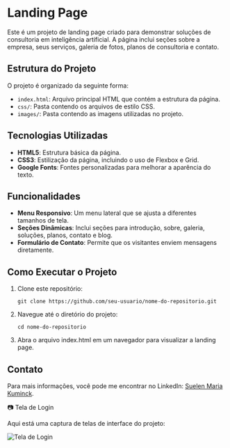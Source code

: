 # Landing Page

Este é um projeto de landing page criado para demonstrar soluções de consultoria em inteligência artificial. A página inclui seções sobre a empresa, seus serviços, galeria de fotos, planos de consultoria e contato.

## Estrutura do Projeto

O projeto é organizado da seguinte forma:

- `index.html`: Arquivo principal HTML que contém a estrutura da página.
- `css/`: Pasta contendo os arquivos de estilo CSS.
- `images/`: Pasta contendo as imagens utilizadas no projeto.

## Tecnologias Utilizadas

- **HTML5**: Estrutura básica da página.
- **CSS3**: Estilização da página, incluindo o uso de Flexbox e Grid.
- **Google Fonts**: Fontes personalizadas para melhorar a aparência do texto.

## Funcionalidades

- **Menu Responsivo**: Um menu lateral que se ajusta a diferentes tamanhos de tela.
- **Seções Dinâmicas**: Inclui seções para introdução, sobre, galeria, soluções, planos, contato e blog.
- **Formulário de Contato**: Permite que os visitantes enviem mensagens diretamente.

## Como Executar o Projeto

1. Clone este repositório:
  
       git clone https://github.com/seu-usuario/nome-do-repositorio.git

2. Navegue até o diretório do projeto:
   
       cd nome-do-repositorio

4. Abra o arquivo index.html em um navegador para visualizar a landing page.

## Contato

Para mais informações, você pode me encontrar no LinkedIn: [Suelen Maria Kuminck](https://www.linkedin.com/in/suelen-maria-kuminck/).

📷 Tela de Login

Aqui está uma captura de telas de interface do projeto:

![Tela de Login](images/start.jpg)


